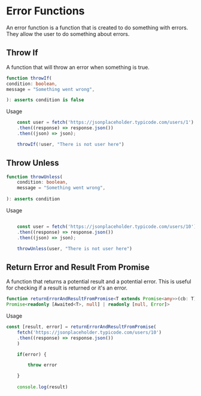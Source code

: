 # Error Functions

An error function is a function that is created to do something
with errors. They allow the user to do something about errors.

## Throw If

A function that will throw an error when something is true.

```ts
function throwIf(
condition: boolean, 
message = "Something went wrong", 

): asserts condition is false
```

Usage

```ts
    const user = fetch('https://jsonplaceholder.typicode.com/users/1')
    .then((response) => response.json())
    .then((json) => json);

    throwIf(!user, "There is not user here")
```

## Throw Unless

```ts
function throwUnless(
    condition: boolean, 
    message = "Something went wrong", 
    
): asserts condition
```

Usage

```ts

    const user = fetch('https://jsonplaceholder.typicode.com/users/10')
    .then((response) => response.json())
    .then((json) => json);

    throwUnless(user, "There is not user here")
```

## Return Error and Result From Promise

A function that returns a potential result and a potential error.
This is useful for checking if a result is returned or it's an error.

```ts
function returnErrorAndResultFromPromise<T extends Promise<any>>(cb: T): 
Promise<readonly [Awaited<T>, null] | readonly [null, Error]>
```

Usage

```ts
const [result, error] = returnErrorAndResultFromPromise(
    fetch('https://jsonplaceholder.typicode.com/users/10')
    .then((response) => response.json())
    )

    if(error) {

        throw error        

    }
    
    console.log(result)

```
